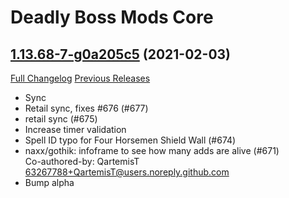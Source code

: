 # Deadly Boss Mods Core

## [1.13.68-7-g0a205c5](https://github.com/DeadlyBossMods/DBM-Classic/tree/0a205c59f71058e7bf9f336ff095d13bae72d098) (2021-02-03)
[Full Changelog](https://github.com/DeadlyBossMods/DBM-Classic/compare/1.13.68...0a205c59f71058e7bf9f336ff095d13bae72d098) [Previous Releases](https://github.com/DeadlyBossMods/DBM-Classic/releases)

- Sync  
- Retail sync, fixes #676 (#677)  
- retail sync (#675)  
- Increase timer validation  
- Spell ID typo for Four Horsemen Shield Wall (#674)  
- naxx/gothik: infoframe to see how many adds are alive (#671)  
    Co-authored-by: QartemisT <63267788+QartemisT@users.noreply.github.com>  
- Bump alpha  
